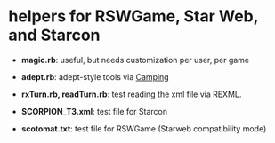 helpers for RSWGame, Star Web, and Starcon
==================================================================

* **magic.rb**: useful, but needs customization per user, per game

* **adept.rb**: adept-style tools via [Camping](http://camping.io/)

* **rxTurn.rb, readTurn.rb**: test reading the xml file via REXML.

* **SCORPION\_T3.xml**: test file for Starcon

* **scotomat.txt**: test file for RSWGame (Starweb compatibility mode)
